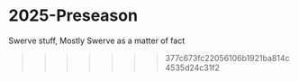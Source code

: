 # 2025-Preseason
Swerve stuff, Mostly Swerve as a matter of fact
>>>>>>> 377c673fc22056106b1921ba814c4535d24c31f2
